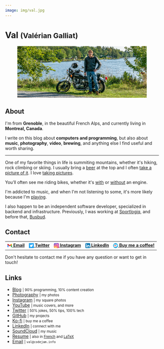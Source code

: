```yaml
---
image: img/val.jpg
---
```


# Val <small>(Valérian Galliat)</small>

<figure class="center">
  <img alt="Val" src="img/val.jpg">
</figure>

## About

I'm from **Grenoble**, in the beautiful French Alps, and currently
living in **Montreal, Canada**.

I write on this blog about **computers and programming**, but also about
**music**, **photography**, **video**, **brewing**, and anything else I
find useful and worth sharing.

---

One of my favorite things in life is summiting mountains, whether it's
hiking, rock climbing or skiing. I usually bring a [beer][brewing] at
the top and I often [take a picture of it][beer]. I love [taking pictures][photography].

[brewing]: https://github.com/valeriangalliat/sans-pression
[beer]: https://photography.codejam.info/beer.html
[photography]: https://photography.codejam.info/

You’ll often see me riding bikes, whether it's [with][motorcycle] or
[without][bike] an engine.

I'm addicted to music, and when I'm not listening to some, it's more
likely because I'm [playing][channel].

I also happen to be an independent software developer, specialized in
backend and infrastructure. Previously, I was working at [Sportlogiq],
and before that, [Busbud].

[bike]: https://www.codejam.info/img/2020/06/gopro.jpg
[motorcycle]: https://photography.codejam.info/photos/P2570525.html
[channel]: https://www.youtube.com/FunkyVal
[Sportlogiq]: https://sportlogiq.com/en/about-us
[Busbud]: https://www.busbud.com/en/about

## Contact

<table>
  <tr>
    <th><a href="mailto:val@codejam.info"><sub><img src="/img/icons/gmail.png" width="16"></sub> Email</a></th>
    <th><a href="https://twitter.com/valeriangalliat"><sub><img src="/img/icons/twitter.png" width="16"></sub> Twitter</a></th>
    <th><a href="https://www.instagram.com/funkyval_/"><sub><img src="/img/icons/instagram.png" width="16"></sub> Instagram</a></th>
    <th><a href="https://www.linkedin.com/in/valeriangalliat/"><sub><img src="/img/icons/linkedin.png" width="16"></sub> LinkedIn</a></th>
    <th><a href="https://ko-fi.com/funkyval"><sub><img src="/img/icons/ko-fi.png" width="16"></sub> Buy me a coffee!</a></th>
  </tr>
</table>

Don't hesitate to contact me if you have any question or want to get in
touch!

## Links

<div class="links">

* [Blog](https://www.codejam.info/) <small>| 90% programming, 10% content creation</small>
* [Photography](https://photography.codejam.info/) <small>| my photos</small>
* [Instagram](https://www.instagram.com/funkyval_/) <small>| my square photos</small>
* [YouTube](https://www.youtube.com/FunkyVal) <small>| music covers, and more</small>
* [Twitter](https://twitter.com/valeriangalliat) <small>| 50% jokes, 50% tips, 100% tech</small>
* [GitHub](https://github.com/valeriangalliat) <small>| my projects</small>
* [Ko-fi](https://ko-fi.com/funkyval) <small>| buy me a coffee</small>
* [LinkedIn](https://www.linkedin.com/in/valeriangalliat/) <small>| connect with me</small>
* [SoundCloud](https://soundcloud.com/funkyval) <small>| my music</small>
* [Resume](https://valeriangalliat.github.io/cv/cv.en.pdf) <small>| also in [French](https://valeriangalliat.github.io/cv/cv.fr.pdf) and [LaTeX](https://github.com/valeriangalliat/cv)</small>
* [Email](mailto:val@codejam.info) <small>| `val@codejam.info`</small>

</div>
